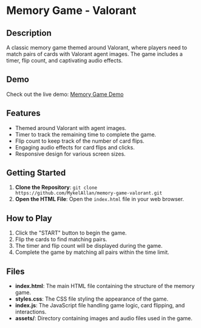 # Memory Game - Valorant

## Description
A classic memory game themed around Valorant, where players need to match pairs of cards with Valorant agent images. The game includes a timer, flip count, and captivating audio effects.

## Demo
Check out the live demo: [Memory Game Demo](https://your-live-demo-url)

## Features
- Themed around Valorant with agent images.
- Timer to track the remaining time to complete the game.
- Flip count to keep track of the number of card flips.
- Engaging audio effects for card flips and clicks.
- Responsive design for various screen sizes.


## Getting Started
1. **Clone the Repository**: `git clone https://github.com/MykelAllan/memory-game-valorant.git`
2. **Open the HTML File**: Open the `index.html` file in your web browser.

## How to Play
1. Click the "START" button to begin the game.
2. Flip the cards to find matching pairs.
3. The timer and flip count will be displayed during the game.
4. Complete the game by matching all pairs within the time limit.

## Files
- **index.html**: The main HTML file containing the structure of the memory game.
- **styles.css**: The CSS file styling the appearance of the game.
- **index.js**: The JavaScript file handling game logic, card flipping, and interactions.
- **assets/**: Directory containing images and audio files used in the game.
